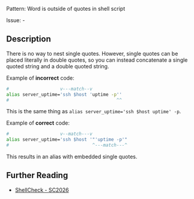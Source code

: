 Pattern: Word is outside of quotes in shell script

Issue: -

## Description

There is no way to nest single quotes. However, single quotes can be placed literally in double quotes, so you can instead concatenate a single quoted string and a double quoted string.

Example of **incorrect** code:

```sh
#                   v---match--v
alias server_uptime='ssh $host 'uptime -p''
#                                        ^^
```

This is the same thing as `alias server_uptime='ssh $host uptime' -p`.

Example of **correct** code:

```sh
#                   v--match---v
alias server_uptime='ssh $host '"'uptime -p'"
#                               ^---match---^ 
```

This results in an alias with embedded single quotes.

## Further Reading

* [ShellCheck - SC2026](https://github.com/koalaman/shellcheck/wiki/SC2026)
